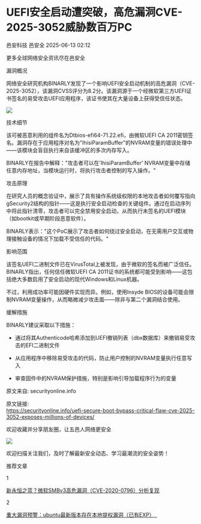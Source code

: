 #  UEFI安全启动遭突破，高危漏洞CVE-2025-3052威胁数百万PC  
邑安科技  邑安全   2025-06-13 02:12  
  
更多全球网络安全资讯尽在邑安全  
  
漏洞概况  
  
网络安全研究机构BINARLY发现了一个影响UEFI安全启动机制的高危漏洞（CVE-2025-3052），该漏洞CVSS评分为8.2分。该漏洞源于一个经微软第三方UEFI证书签名的易受攻击UEFI应用程序，该证书使其在大量设备上获得受信任状态。  
  
![](https://mmbiz.qpic.cn/mmbiz_png/1N39PtINn8sVmibsmbia4yXKcwL3UUgmibqUs3ACAaBpu3bT0rEFOUtCltmmN2KibA1iaJQqaT6rlMGr4IBETlP9qRA/640?wx_fmt=png&from=appmsg "")  
  
技术细节  
  
该可被恶意利用的组件名为Dtbios-efi64-71.22.efi，由微软UEFI CA 2011密钥签名。漏洞存在于应用程序对名为"IhisiParamBuffer"的NVRAM变量的错误处理中——该模块会盲目执行来自该缓冲区的多次内存写入。  
  
BINARLY在报告中解释："攻击者可以在'IhisiParamBuffer' NVRAM变量中存储任意内存地址，当模块运行时，将执行攻击者控制的写入操作。"  
  
攻击原理  
  
在研究人员的概念验证中，展示了具有操作系统级权限的本地攻击者如何覆写指向gSecurity2结构的指针——这是执行安全启动检查的关键组件。通过在启动序列中将此指针清零，攻击者可以完全禁用安全启动，从而执行未签名的UEFI模块（如bootkit或早期阶段恶意软件）。  
  
BINARLY表示："这个PoC展示了攻击者如何绕过安全启动，在无需用户交互或物理接触设备的情况下加载不受信任的代码。"  
  
影响范围  
  
该签名UEFI二进制文件已在VirusTotal上被发现，由于微软的签名而被广泛信任。BINARLY指出，任何信任微软UEFI CA 2011证书的系统都可能受到影响——这包括绝大多数启用了安全启动的现代Windows和Linux机器。  
  
不过，利用成功率可能因硬件实现而异。例如，使用Insyde BIOS的设备可能会限制NVRAM变量操作，从而略微减少攻击面——除非与第二个漏洞结合使用。  
  
缓解措施  
  
BINARLY建议采取以下措施：  
- 通过将其Authenticode哈希添加到UEFI撤销列表（dbx数据库）来撤销易受攻击的EFI二进制文件  
  
- 从应用程序中移除易受攻击的代码，防止用户控制的NVRAM变量执行任意写入  
  
- 审查固件中的NVRAM保护措施，特别是影响引导加载程序行为的变量  
  
原文来自: securityonline.info  
  
原文链接:   
https://securityonline.info/uefi-secure-boot-bypass-critical-flaw-cve-2025-3052-exposes-millions-of-devices/  
  
欢迎收藏并分享朋友圈，让五邑人网络更安全  
  
![](https://mmbiz.qpic.cn/mmbiz_jpg/1N39PtINn8tD9ic928O6vIrMg4fuib48e1TsRj9K9Cz7RZBD2jjVZcKm1N4QrZ4bwBKZic5crOdItOcdDicPd3yBSg/640?wx_fmt=jpeg "")  
  
欢迎扫描关注我们，及时了解最新安全动态、学习最潮流的安全姿势！  
  
推荐文章  
  
1  
  
[新永恒之蓝？微软SMBv3高危漏洞（CVE-2020-0796）分析复现](http://mp.weixin.qq.com/s?__biz=MzUyMzczNzUyNQ==&mid=2247488913&idx=1&sn=acbf595a4a80dcaba647c7a32fe5e06b&chksm=fa39554bcd4edc5dc90019f33746404ab7593dd9d90109b1076a4a73f2be0cb6fa90e8743b50&scene=21#wechat_redirect)  
  
  
2  
  
[重大漏洞预警：ubuntu最新版本存在本地提权漏洞（已有EXP）　](http://mp.weixin.qq.com/s?__biz=MzUyMzczNzUyNQ==&mid=2247483652&idx=1&sn=b2f2ec90db499e23cfa252e9ee743265&chksm=fa3941decd4ec8c83a268c3480c354a621d515262bcbb5f35e1a2dde8c828bdc7b9011cb5072&scene=21#wechat_redirect)  
  
  
  
  
  
